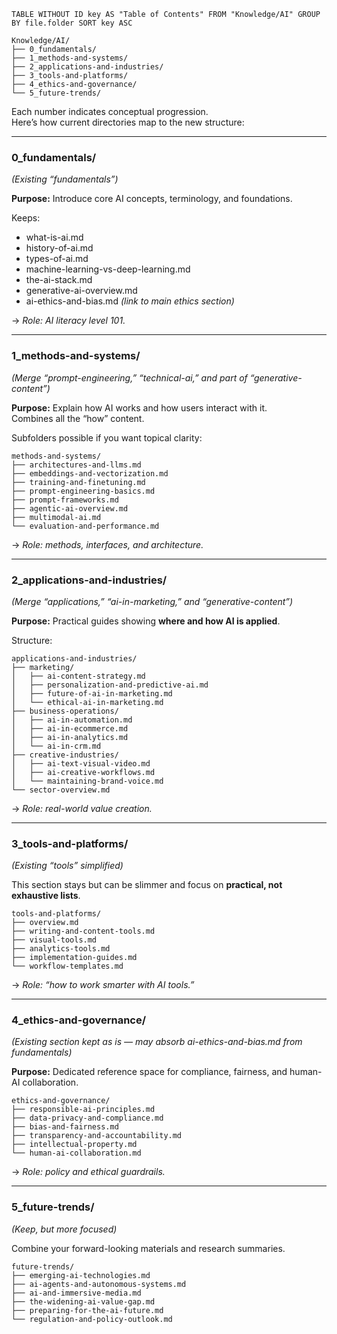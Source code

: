 
```dataview 
TABLE WITHOUT ID key AS "Table of Contents" FROM "Knowledge/AI" GROUP BY file.folder SORT key ASC
```

```
Knowledge/AI/
├── 0_fundamentals/
├── 1_methods-and-systems/
├── 2_applications-and-industries/
├── 3_tools-and-platforms/
├── 4_ethics-and-governance/
└── 5_future-trends/
```

Each number indicates conceptual progression.  
Here’s how current directories map to the new structure:

---

### **0_fundamentals/**

_(Existing “fundamentals”)_

**Purpose:** Introduce core AI concepts, terminology, and foundations.

Keeps:

- what-is-ai.md
- history-of-ai.md
- types-of-ai.md
- machine-learning-vs-deep-learning.md
- the-ai-stack.md
- generative-ai-overview.md
- ai-ethics-and-bias.md _(link to main ethics section)_

→ _Role: AI literacy level 101._

---

### **1_methods-and-systems/**

_(Merge “prompt-engineering,” “technical-ai,” and part of “generative-content”)_

**Purpose:** Explain how AI works and how users interact with it.  
Combines all the “how” content.

Subfolders possible if you want topical clarity:

```
methods-and-systems/
├── architectures-and-llms.md
├── embeddings-and-vectorization.md
├── training-and-finetuning.md
├── prompt-engineering-basics.md
├── prompt-frameworks.md
├── agentic-ai-overview.md
├── multimodal-ai.md
└── evaluation-and-performance.md
```

→ _Role: methods, interfaces, and architecture._

---

### **2_applications-and-industries/**

_(Merge “applications,” “ai-in-marketing,” and “generative-content”)_

**Purpose:** Practical guides showing **where and how AI is applied**.

Structure:

```
applications-and-industries/
├── marketing/
│   ├── ai-content-strategy.md
│   ├── personalization-and-predictive-ai.md
│   ├── future-of-ai-in-marketing.md
│   └── ethical-ai-in-marketing.md
├── business-operations/
│   ├── ai-in-automation.md
│   ├── ai-in-ecommerce.md
│   ├── ai-in-analytics.md
│   └── ai-in-crm.md
├── creative-industries/
│   ├── ai-text-visual-video.md
│   ├── ai-creative-workflows.md
│   └── maintaining-brand-voice.md
└── sector-overview.md
```

→ _Role: real-world value creation._

---

### **3_tools-and-platforms/**

_(Existing “tools” simplified)_

This section stays but can be slimmer and focus on **practical, not exhaustive lists**.

```
tools-and-platforms/
├── overview.md
├── writing-and-content-tools.md
├── visual-tools.md
├── analytics-tools.md
├── implementation-guides.md
└── workflow-templates.md
```

→ _Role: “how to work smarter with AI tools.”_

---

### **4_ethics-and-governance/**

_(Existing section kept as is — may absorb ai-ethics-and-bias.md from fundamentals)_

**Purpose:** Dedicated reference space for compliance, fairness, and human-AI collaboration.

```
ethics-and-governance/
├── responsible-ai-principles.md
├── data-privacy-and-compliance.md
├── bias-and-fairness.md
├── transparency-and-accountability.md
├── intellectual-property.md
└── human-ai-collaboration.md
```

→ _Role: policy and ethical guardrails._

---

### **5_future-trends/**

_(Keep, but more focused)_

Combine your forward-looking materials and research summaries.

```
future-trends/
├── emerging-ai-technologies.md
├── ai-agents-and-autonomous-systems.md
├── ai-and-immersive-media.md
├── the-widening-ai-value-gap.md
├── preparing-for-the-ai-future.md
└── regulation-and-policy-outlook.md
```